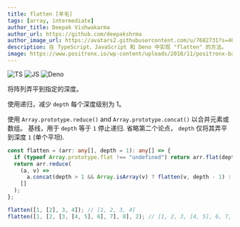 ```yaml
---
title: flatten [羊毛]
tags: [array, intermediate]
author_title: Deepak Vishwakarma
author_url: https://github.com/deepakshrma
author_image_url: https://avatars2.githubusercontent.com/u/7682731?s=400
description: 在 TypeScript、JavaScript 和 Deno 中实现 "flatten" 的方法。
image: https://www.positronx.io/wp-content/uploads/2018/11/positronx-banner-1152-1.jpg
---
```


![TS](https://img.shields.io/badge/supports-typescript-blue.svg?style=flat-square)
![JS](https://img.shields.io/badge/supports-javascript-yellow.svg?style=flat-square)
![Deno](https://img.shields.io/badge/supports-deno-green.svg?style=flat-square)


将阵列弄平到指定的深度。

使用递归，减少 `depth` 每个深度级别为 1。

使用 `Array.prototype.reduce()` and `Array.prototype.concat()` 以合并元素或数组。
基线，用于 `depth` 等于 `1` 停止递归.
省略第二个论点， `depth` 仅将其弄平到深度 `1` (单个平坦).

```ts title="typescript"
const flatten = (arr: any[], depth = 1): any[] => {
  if (typeof Array.prototype.flat !== "undefined") return arr.flat(depth);
  return arr.reduce(
    (a, v) =>
      a.concat(depth > 1 && Array.isArray(v) ? flatten(v, depth - 1) : v),
    []
  );
};
```

```ts title="typescript"
flatten([1, [2], 3, 4]); // [1, 2, 3, 4]
flatten([1, [2, [3, [4, 5], 6], 7], 8], 2); // [1, 2, 3, [4, 5], 6, 7, 8]
```
